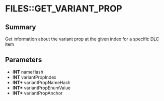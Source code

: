 # FILES::GET_VARIANT_PROP

## Summary
Get information about the variant prop at the given index for a specific DLC item

## Parameters
* **INT** nameHash
* **INT** variantPropIndex
* **INT\*** variantPropNameHash
* **INT\*** variantPropEnumValue
* **INT\*** variantPropAnchor